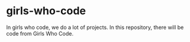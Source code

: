 # girls-who-code
In girls who code, we do a lot of projects. In this repository, there will be code from Girls Who Code. 

